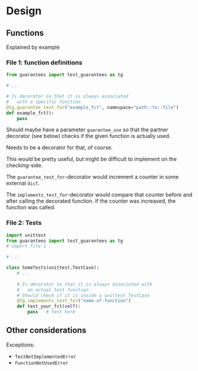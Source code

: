 # Design

## Functions

Explained by example

### File 1: function definitions
```python
from guarantees import test_guarantees as tg

# ...

# Is decorator so that it is always associated
#   with a specific function
@tg.guarantee_test_for("example_fct", namespace="path::to::file")
def example_fct():
    pass
```

Should maybe have a parameter `guarantee_use` so that
the partner decorator (see below) checks if 
the given function is actually used. 

Needs to be a decorator for that, of course. 

This would be pretty useful, but might be difficult to 
implement on the checking-side.

The `guarantee_test_for`-decorator would increment a 
counter in some external `dict`. 

The `implements_test_for`-decorator would compare that counter 
before and after calling the decorated function. 
If the counter was increased, the function was called.

### File 2: Tests

````python
import unittest
from guarantees import test_guarantees as tg
# import file 1

# ... 

class SomeTests(unittest.TestCase):
    # ...
    
    # Is decorator so that it is always associated with 
    #   an actual test function
    # Should check if it is inside a unittest TestCase
    @tg.implements_test_for("name-of-function")  
    def test_your_fct(self):
        pass   # test here
````


## Other considerations

Exceptions:

- `TestNotImplementedError`
- `FunctionNotUsedError`


